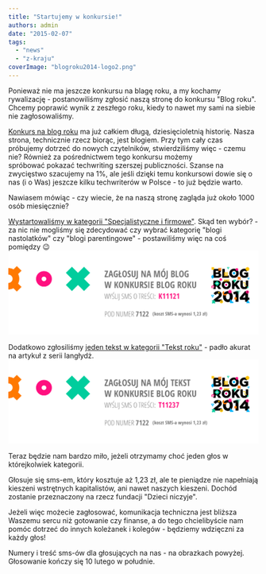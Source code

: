 ```yaml
---
title: "Startujemy w konkursie!"
authors: admin
date: "2015-02-07"
tags:
  - "news"
  - "z-kraju"
coverImage: "blogroku2014-logo2.png"
---
```


Ponieważ nie ma jeszcze konkursu na blagę roku, a my kochamy rywalizację -
postanowiliśmy zgłosić naszą stronę do konkursu "Blog roku". Chcemy poprawić
wynik z zeszłego roku, kiedy to nawet my sami na siebie nie zagłosowaliśmy.

<!--truncate-->

[Konkurs na blog roku](http://www.blogroku.pl/) ma już całkiem długą,
dziesięcioletnią historię. Nasza strona, technicznie rzecz biorąc, jest blogiem.
Przy tym cały czas próbujemy dotrzeć do nowych czytelników, stwierdziliśmy
więc - czemu nie? Również za pośrednictwem tego konkursu możemy
spróbować pokazać techwriting szerszej publiczności. Szanse na zwycięstwo
szacujemy na 1%, ale jeśli dzięki temu konkursowi dowie się o nas (i o Was)
jeszcze kilku techwriterów w Polsce - to już będzie warto.

Nawiasem mówiąc - czy wiecie, że na naszą stronę zagląda już około 1000 osób
miesięcznie?

[Wystartowaliśmy w kategorii "Specjalistyczne i firmowe"](http://www.blogroku.pl/2014/kategorie/-b-techwriter-b-b-pl-b-,8sh,blog.html).
Skąd ten wybór? - za nic nie mogliśmy się zdecydować czy wybrać kategorię "blogi
nastolatków" czy "blogi parentingowe" - postawiliśmy więc na coś pomiędzy 😉
[![Glosuj_blog_roku](images/Glosuj_blog_roku-1024x341.png)](http://techwriter.pl/wp-content/uploads/2015/02/Glosuj_blog_roku.png)

Dodatkowo zgłosiliśmy
[jeden tekst w kategorii "Tekst roku"](http://www.blogroku.pl/2014/kategorie/-b-langlydz-b-part-ten,98i,tekst.html) -
padło akurat na artykuł z serii langłydż.
[![Glosuj_tekst_roku](images/Glosuj_tekst_roku-1024x341.png)](http://techwriter.pl/wp-content/uploads/2015/02/Glosuj_tekst_roku.png)

Teraz będzie nam bardzo miło, jeżeli otrzymamy choć jeden głos w którejkolwiek
kategorii.

Głosuje się sms-em, który kosztuje aż 1,23 zł, ale te pieniądze nie napełniają
kieszeni wstrętnych kapitalistów, ani nawet naszych kieszeni. Dochód zostanie
przeznaczony na rzecz fundacji "Dzieci niczyje".

Jeżeli więc możecie zagłosować, komunikacja techniczna jest bliższa Waszemu
sercu niż gotowanie czy finanse, a do tego chcielibyście nam pomóc dotrzeć do
innych koleżanek i kolegów - będziemy wdzięczni za każdy głos!

Numery i treść sms-ów dla głosujących na nas - na obrazkach powyżej. Głosowanie
kończy się 10 lutego w południe.
